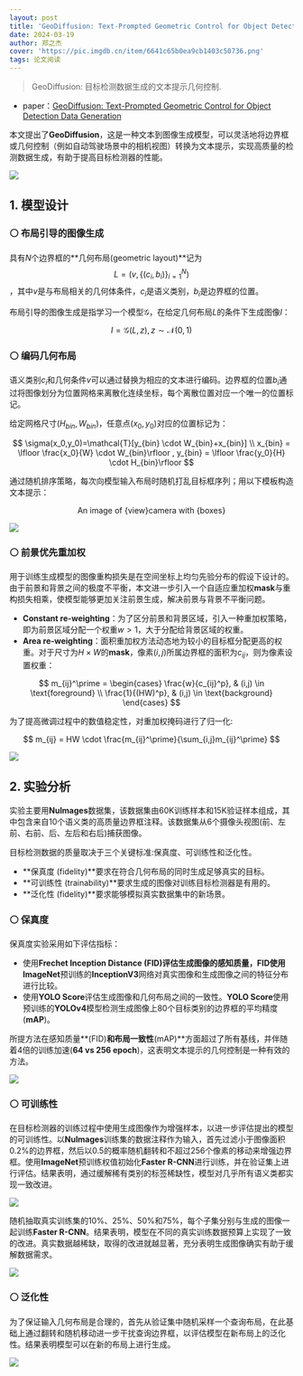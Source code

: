 ```yaml
---
layout: post
title: 'GeoDiffusion: Text-Prompted Geometric Control for Object Detection Data Generation'
date: 2024-03-19
author: 郑之杰
cover: 'https://pic.imgdb.cn/item/6641c65b0ea9cb1403c50736.png'
tags: 论文阅读
---
```


> GeoDiffusion: 目标检测数据生成的文本提示几何控制.

- paper：[GeoDiffusion: Text-Prompted Geometric Control for Object Detection Data Generation](https://arxiv.org/abs/2306.04607)

本文提出了**GeoDiffusion**，这是一种文本到图像生成模型，可以灵活地将边界框或几何控制（例如自动驾驶场景中的相机视图）转换为文本提示，实现高质量的检测数据生成，有助于提高目标检测器的性能。

![](https://pic.imgdb.cn/item/6641d02d0ea9cb1403d6f850.png)

## 1. 模型设计

### ⚪ 布局引导的图像生成

具有$N$个边界框的**几何布局(geometric layout)**记为$$L=(v,\{(c_i,b_i)\}_{i=1}^N)$$，其中$v$是与布局相关的几何体条件，$c_i$是语义类别，$b_i$是边界框的位置。

布局引导的图像生成是指学习一个模型$\mathcal{G}$，在给定几何布局$L$的条件下生成图像$I$：

$$
I = \mathcal{G}(L,z) ,z\sim \mathcal{N}(0,1)
$$

### ⚪ 编码几何布局

语义类别$c_i$和几何条件$v$可以通过替换为相应的文本进行编码。边界框的位置$b_i$通过将图像划分为位置网格来离散化连续坐标，每个离散位置对应一个唯一的位置标记。

给定网格尺寸$(H_{bin},W_{bin})$，任意点$(x_0,y_0)$对应的位置标记为：

$$
\sigma(x_0,y_0)=\mathcal{T}[y_{bin} \cdot W_{bin}+x_{bin}] \\
x_{bin} = \lfloor \frac{x_0}{W} \cdot W_{bin}\rfloor , y_{bin} = \lfloor \frac{y_0}{H} \cdot H_{bin}\rfloor
$$

通过随机排序策略，每次向模型输入布局时随机打乱目标框序列；用以下模板构造文本提示：

$$
\text{An image of \{view\} camera with \{boxes\}}
$$

![](https://pic.imgdb.cn/item/6641d4ee0ea9cb1403dccfab.png)

### ⚪ 前景优先重加权

用于训练生成模型的图像重构损失是在空间坐标上均匀先验分布的假设下设计的。由于前景和背景之间的极度不平衡，本文进一步引入一个自适应重加权**mask**与重构损失相乘，使模型能够更加关注前景生成，解决前景与背景不平衡问题。
- **Constant re-weighting**：为了区分前景和背景区域，引入一种重加权策略，即为前景区域分配一个权重$w > 1$，大于分配给背景区域的权重。
- **Area re-weighting**：面积重加权方法动态地为较小的目标框分配更高的权重。对于尺寸为$H\times W$的**mask**，像素$(i,j)$所属边界框的面积为$c_{ij}$，则为像素设置权重：

$$
m_{ij}^\prime = \begin{cases}
\frac{w}{c_{ij}^p}, & (i,j) \in \text{foreground} \\
\frac{1}{(HW)^p}, & (i,j) \in \text{background}
\end{cases}
$$

为了提高微调过程中的数值稳定性，对重加权掩码进行了归一化:

$$
m_{ij} = HW \cdot \frac{m_{ij}^\prime}{\sum_{i,j}m_{ij}^\prime}
$$

![](https://pic.imgdb.cn/item/6641d4910ea9cb1403dc58d8.png)

## 2. 实验分析

实验主要用**NuImages**数据集，该数据集由60K训练样本和15K验证样本组成，其中包含来自10个语义类的高质量边界框注释。该数据集从6个摄像头视图(前、左前、右前、后、左后和右后)捕获图像。

目标检测数据的质量取决于三个关键标准:保真度、可训练性和泛化性。
- **保真度 (fidelity)**要求在符合几何布局的同时生成足够真实的目标。
- **可训练性 (trainability)**要求生成的图像对训练目标检测器是有用的。
- **泛化性 (fidelity)**要求能够模拟真实数据集中的新场景。

### ⚪ 保真度

保真度实验采用如下评估指标：
- 使用**Frechet Inception Distance (FID)**评估生成图像的感知质量，**FID**使用**ImageNet**预训练的**InceptionV3**网络对真实图像和生成图像之间的特征分布进行比较。
- 使用**YOLO Score**评估生成图像和几何布局之间的一致性。**YOLO Score**使用预训练的**YOLOv4**模型检测生成图像上80个目标类别的边界框的平均精度(**mAP**)。

所提方法在感知质量**(FID)**和布局一致性**(mAP)**方面超过了所有基线，并伴随着4倍的训练加速(**64 vs 256 epoch**)，这表明文本提示的几何控制是一种有效的方法。

![](https://pic.imgdb.cn/item/6641db5c0ea9cb1403e883a3.png)

### ⚪ 可训练性

在目标检测器的训练过程中使用生成图像作为增强样本，以进一步评估提出的模型的可训练性。以**NuImages**训练集的数据注释作为输入，首先过滤小于图像面积0.2\%的边界框，然后以0.5的概率随机翻转和不超过256个像素的移动来增强边界框。使用**ImageNet**预训练权值初始化**Faster R-CNN**进行训练，并在验证集上进行评估。结果表明，通过缓解稀有类别的标签稀缺性，模型对几乎所有语义类都实现一致改进。

![](https://pic.imgdb.cn/item/6641dc650ea9cb1403e9ca7e.png)

随机抽取真实训练集的10\%、25\%、50\%和75\%，每个子集分别与生成的图像一起训练**Faster R-CNN**。结果表明，模型在不同的真实训练数据预算上实现了一致的改进。真实数据越稀缺，取得的改进就越显著，充分表明生成图像确实有助于缓解数据需求。

![](https://pic.imgdb.cn/item/6641dd140ea9cb1403eaa383.png)

### ⚪ 泛化性

为了保证输入几何布局是合理的，首先从验证集中随机采样一个查询布局，在此基础上通过翻转和随机移动进一步干扰查询边界框，以评估模型在新布局上的泛化性。结果表明模型可以在新的布局上进行生成。

![](https://pic.imgdb.cn/item/6641df400ea9cb1403ed226b.png)


